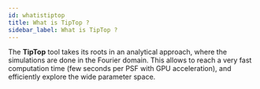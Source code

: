 ```yaml
---
id: whatistiptop
title: What is TipTop ?
sidebar_label: What is TipTop ?
---
```


The **TipTop** tool takes its roots in an analytical approach, where the simulations are done in the Fourier domain. This allows to reach a very fast computation time (few seconds per PSF with GPU acceleration), and efficiently explore the wide parameter space.